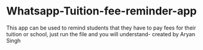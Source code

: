 # Whatsapp-Tuition-fee-reminder-app
This app can be used to remind students that they have to pay fees for their tuition or school, just run the file and you will understand- created by Aryan Singh 
